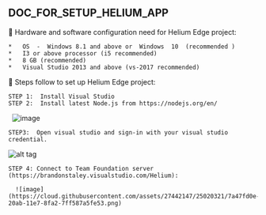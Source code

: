 ## DOC_FOR_SETUP_HELIUM_APP

	Hardware and software configuration need for Helium Edge project:

    *	OS  -  Windows 8.1 and above or  Windows  10  (recommended )
    *	I3 or above processor (i5 recommended)
    *	8 GB (recommended)
    *	Visual Studio 2013 and above (vs-2017 recommended)

	Steps follow to set up Helium Edge project:

    STEP 1:  Install Visual Studio 
    STEP 2:  Install latest Node.js from https://nodejs.org/en/ 
    ![image](https://cloud.githubusercontent.com/assets/27442147/25019892/ed5f2738-20a9-11e7-96cb-7f6a1280b202.png)
    
    STEP3:  Open visual studio and sign-in with your visual studio credential.
    
   ![alt tag](https://cloud.githubusercontent.com/assets/27442147/25019989/56e677d8-20aa-11e7-8bd0-13045a674e65.png)
    
    STEP 4: Connect to Team Foundation server (https://brandonstaley.visualstudio.com/Helium):
    
      ![image](https://cloud.githubusercontent.com/assets/27442147/25020321/7a47fd0e-20ab-11e7-8fa2-7ff587a5fe53.png)
